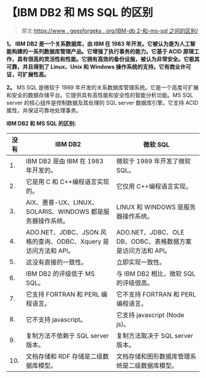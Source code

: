 # 【IBM DB2 和 MS SQL 的区别

> 原文:[https://www . geesforgeks . org/IBM-db 2-和-ms-sql 之间的区别/](https://www.geeksforgeeks.org/difference-between-ibm-db2-and-ms-sql/)

**1。
IBM DB2 是一个关系数据库，由 IBM 在 1983 年开发。它被认为是为人工智能构建的一系列数据库管理产品。它增强了执行事务的能力。它基于 ACID 原理工作，具有很高的灵活性和性能。它拥有高效的备份设施，被认为非常安全。它极其可靠，并且得到了 Linux、Unix 和 Windows 操作系统的支持。它有商业许可证，可扩展性高。**

**2。**
MS SQL 是微软于 1989 年开发的关系数据库管理系统。它是一个高度可扩展和安全的数据存储平台。它提供具有高性能和安全性的智能分析功能。MS SQL server 的核心组件是控制数据及其处理的 SQL server 数据库引擎。它支持 ACID 属性，并保证可靠地处理事务。

**IBM DB2 和 MS SQL 的区别:**

<center>

| 没有 | IBM DB2 | 微软 SQL |
| --- | --- | --- |
| 1. | IBM DB2 是由 IBM 在 1983 年开发的。 | 微软于 1989 年开发了微软 SQL。 |
| 2. | 它是用 C 和 C++编程语言实现的。 | 它仅用 C++编程语言实现。 |
| 3. | AIX、惠普-UX、LINUX、SOLARIS、WINDOWS 都是服务器操作系统。 | LINUX 和 WINDOWS 是服务器操作系统。 |
| 4. | ADO.NET、JDBC、JSON 风格的查询、ODBC、Xquery 是访问方法和 API。 | ADO.NET、JDBC、OLE DB、ODBC、表格数据方案是访问方法和 API。 |
| 5. | 这没有直接的一致性。 | 立即实现一致性。 |
| 6. | IBM DB2 的评级低于 MS SQL。 | 与 IBM DB2 相比，微软 SQL 的评级很高。 |
| 7. | 它支持 FORTRAN 和 PERL 编程语言。 | 它不支持 FORTRAN 和 PERL 编程语言。 |
| 8. | 它不支持 javascript。 | 它支持 javascript (Node js)。 |
| 9. | 复制方法不依赖于 SQL server 版本。 | 复制方法取决于 SQL server 版本。 |
| 10. | 文档存储和 RDF 存储是二级数据库模型。 | 文档存储和图形数据库管理系统是二级数据库模型。 |

</center>